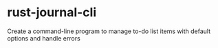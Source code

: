 # rust-journal-cli
Create a command-line program to manage to-do list items with default options and handle errors

